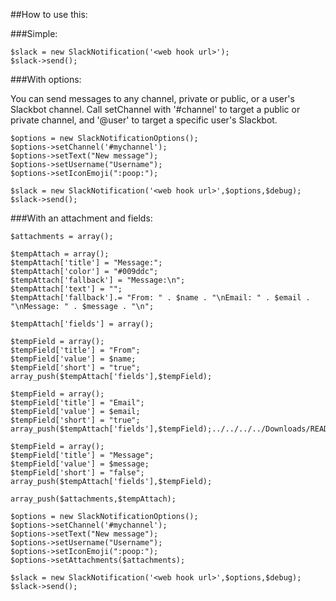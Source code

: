 ##How to use this:

###Simple:

	$slack = new SlackNotification('<web hook url>');
	$slack->send();

###With options:

You can send messages to any channel, private or public, or a user's Slackbot channel. Call setChannel with '#channel' to target a public or private channel, and '@user' to target a specific user's Slackbot.

	$options = new SlackNotificationOptions();
	$options->setChannel('#mychannel');
	$options->setText("New message");
	$options->setUsername("Username");
	$options->setIconEmoji(":poop:");

	$slack = new SlackNotification('<web hook url>',$options,$debug);
	$slack->send();

###With an attachment and fields:

	$attachments = array();

	$tempAttach = array();
	$tempAttach['title'] = "Message:";
	$tempAttach['color'] = "#009ddc";
	$tempAttach['fallback'] = "Message:\n";
	$tempAttach['text'] = "";
	$tempAttach['fallback'].= "From: " . $name . "\nEmail: " . $email . "\nMessage: " . $message . "\n";

	$tempAttach['fields'] = array();

	$tempField = array();
	$tempField['title'] = "From";
	$tempField['value'] = $name;
	$tempField['short'] = "true";
	array_push($tempAttach['fields'],$tempField);

	$tempField = array();
	$tempField['title'] = "Email";
	$tempField['value'] = $email;
	$tempField['short'] = "true";
	array_push($tempAttach['fields'],$tempField);../../../../Downloads/README.md.html

	$tempField = array();
	$tempField['title'] = "Message";
	$tempField['value'] = $message;
	$tempField['short'] = "false";
	array_push($tempAttach['fields'],$tempField);

	array_push($attachments,$tempAttach);

	$options = new SlackNotificationOptions();
	$options->setChannel('#mychannel');
	$options->setText("New message");
	$options->setUsername("Username");
	$options->setIconEmoji(":poop:");
	$options->setAttachments($attachments);

	$slack = new SlackNotification('<web hook url>',$options,$debug);
	$slack->send();
